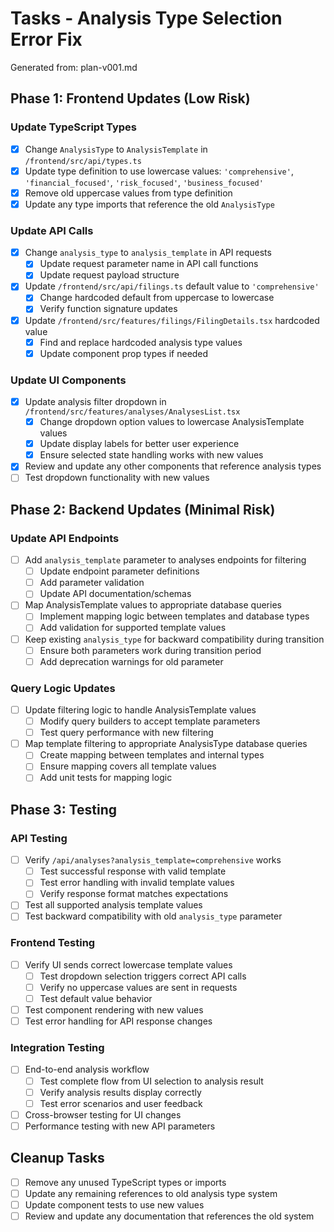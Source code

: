 # Tasks - Analysis Type Selection Error Fix

Generated from: plan-v001.md

## Phase 1: Frontend Updates (Low Risk)

### Update TypeScript Types
- [X] Change `AnalysisType` to `AnalysisTemplate` in `/frontend/src/api/types.ts`
- [X] Update type definition to use lowercase values: `'comprehensive'`, `'financial_focused'`, `'risk_focused'`, `'business_focused'`
- [X] Remove old uppercase values from type definition
- [X] Update any type imports that reference the old `AnalysisType`

### Update API Calls
- [X] Change `analysis_type` to `analysis_template` in API requests
  - [X] Update request parameter name in API call functions
  - [X] Update request payload structure
- [X] Update `/frontend/src/api/filings.ts` default value to `'comprehensive'`
  - [X] Change hardcoded default from uppercase to lowercase
  - [X] Verify function signature updates
- [X] Update `/frontend/src/features/filings/FilingDetails.tsx` hardcoded value
  - [X] Find and replace hardcoded analysis type values
  - [X] Update component prop types if needed

### Update UI Components
- [X] Update analysis filter dropdown in `/frontend/src/features/analyses/AnalysesList.tsx`
  - [X] Change dropdown option values to lowercase AnalysisTemplate values
  - [X] Update display labels for better user experience
  - [X] Ensure selected state handling works with new values
- [X] Review and update any other components that reference analysis types
- [ ] Test dropdown functionality with new values

## Phase 2: Backend Updates (Minimal Risk)

### Update API Endpoints
- [ ] Add `analysis_template` parameter to analyses endpoints for filtering
  - [ ] Update endpoint parameter definitions
  - [ ] Add parameter validation
  - [ ] Update API documentation/schemas
- [ ] Map AnalysisTemplate values to appropriate database queries
  - [ ] Implement mapping logic between templates and database types
  - [ ] Add validation for supported template values
- [ ] Keep existing `analysis_type` for backward compatibility during transition
  - [ ] Ensure both parameters work during transition period
  - [ ] Add deprecation warnings for old parameter

### Query Logic Updates
- [ ] Update filtering logic to handle AnalysisTemplate values
  - [ ] Modify query builders to accept template parameters
  - [ ] Test query performance with new filtering
- [ ] Map template filtering to appropriate AnalysisType database queries
  - [ ] Create mapping between templates and internal types
  - [ ] Ensure mapping covers all template values
  - [ ] Add unit tests for mapping logic

## Phase 3: Testing

### API Testing
- [ ] Verify `/api/analyses?analysis_template=comprehensive` works
  - [ ] Test successful response with valid template
  - [ ] Test error handling with invalid template values
  - [ ] Verify response format matches expectations
- [ ] Test all supported analysis template values
- [ ] Test backward compatibility with old `analysis_type` parameter

### Frontend Testing
- [ ] Verify UI sends correct lowercase template values
  - [ ] Test dropdown selection triggers correct API calls
  - [ ] Verify no uppercase values are sent in requests
  - [ ] Test default value behavior
- [ ] Test component rendering with new values
- [ ] Test error handling for API response changes

### Integration Testing
- [ ] End-to-end analysis workflow
  - [ ] Test complete flow from UI selection to analysis result
  - [ ] Verify analysis results display correctly
  - [ ] Test error scenarios and user feedback
- [ ] Cross-browser testing for UI changes
- [ ] Performance testing with new API parameters

## Cleanup Tasks
- [ ] Remove any unused TypeScript types or imports
- [ ] Update any remaining references to old analysis type system
- [ ] Update component tests to use new values
- [ ] Review and update any documentation that references the old system
